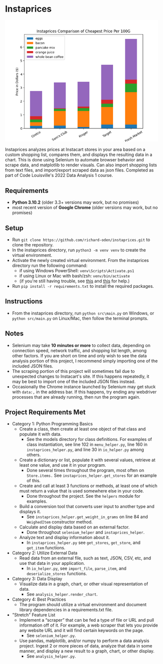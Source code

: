 # Instaprices

![Instaprices bar chart](preview.png)

Instaprices analyzes prices at Instacart stores in your area based on a custom shopping list, compares them, and displays the resulting data in a chart. This is done using Selenium to automate browser behavior and scrape data, and matplotlib to render visuals. Can also import shopping lists from text files, and import/export scraped data as json files. Completed as part of Code Louisville's 2022 Data Analysis 1 course.

## Requirements
- **Python 3.10.2** (older 3.3+ versions may work, but no promises)
- most recent version of **Google Chrome** (older versions may work, but no promises)

## Setup
- Run `git clone https://github.com/richard-oden/instaprices.git` to clone the repository.
- In the instaprices directory, run `python3 -m venv venv` to create the virtual environment.
- Activate the newly created virtual environment. From the instaprices directory run the following command:
    - if using Windows PowerShell: `venv\Scripts\Activate.ps1`
    - if using Linux or Mac with bash/zsh: `venv/bin/activate`
    - (if you're still having trouble, see [this](https://docs.python.org/3/library/venv.html) and [this](https://itnext.io/a-quick-guide-on-how-to-setup-a-python-virtual-environment-windows-linux-mac-bf662c2c77d3) for help.)
- Run `pip install -r requirements.txt` to install the required packages.

## Instructions
- From the instaprices directory, run `python src\main.py` on Windows, or `python src/main.py` on Linux/Mac, then follow the terminal prompts.

## Notes
- Selenium may take **10 minutes or more** to collect data, depending on connection speed, network traffic, and shopping list length, among other factors. If you are short on time and only wish to see the data analysis portion of this project, I recommend simply importing one of the included JSON files.
- The scraping portion of this project will sometimes fail due to unexpected changes to Instacart's site. If this happens repeatedly, it may be best to import one of the included JSON files instead.
- Occasionally the Chrome instance launched by Selenium may get stuck with `data:,` in the address bar. If this happens, try ending any webdriver processes that are already running, then run the program again.

## Project Requirements Met
- Category 1: Python Programming Basics
    - Create a class, then create at least one object of that class and populate it with data.
        - See the models directory for class definitions. For examples of class instantiation, see line 102 in `menu_helper.py`, line 160 in `instaprices_helper.py`, and line 30 in `io_helper.py` among others.
    - Create a dictionary or list, populate it with several values, retrieve at least one value, and use it in your program.
        - Done several times throughout the program, most often on `Store.items.` See `instaprices_helper.get_stores` for an example of this.
    - Create and call at least 3 functions or methods, at least one of which must return a value that is used somewhere else in your code.
        - Done throughout the project. See the `helpers` module for examples.
    - Build a conversion tool that converts user input to another type and displays it.
        - See `instaprices_helper.get_weight_in_grams` on line 84 and `WeighedItem` constructor method.
    - Calculate and display data based on an external factor.
        - Done throughout `selenium_helper` and `instaprices_helper`.
    - Analyze text and display information about it.
        - In `instaprices_helper.py` see `get_stores`, `get_store`, and `get_item` functions.
- Category 2: Utilize External Data
    - Read data from an external file, such as text, JSON, CSV, etc, and use that data in your application.
        - In `io_helper.py`, see `import_file`, `parse_item`, and `deserialize_stores` functions.
- Category 3: Data Display
    - Visualize data in a graph, chart, or other visual representation of data.
        - See `analysis_helper.render_chart`.
- Category 4: Best Practices
    - The program should utilize a virtual environment and document library dependencies in a requirements.txt file.
- "Stretch" Feature List
    - Implement a “scraper” that can be fed a type of file or URL and pull information off of it. For example, a web scraper that lets you provide any website URL and it will find certain keywords on the page.
        - See `selenium_helper.py`.
    - Use pandas, matplotlib, and/or numpy to perform a data analysis project. Ingest 2 or more pieces of data, analyze that data in some manner, and display a new result to a graph, chart, or other display.
        - See `analysis_helper.py`.